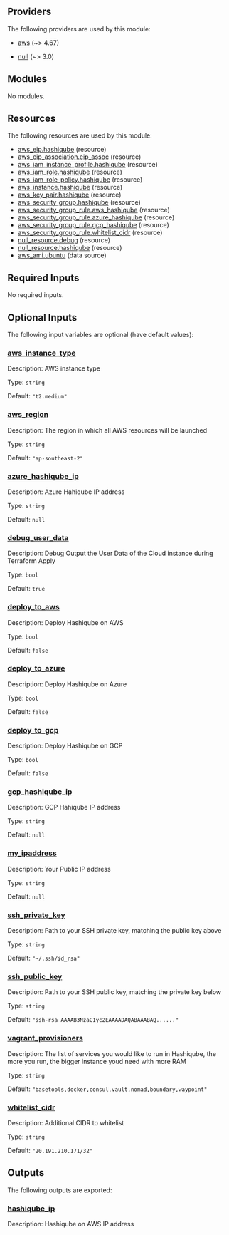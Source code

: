 ## Providers

The following providers are used by this module:

- <a name="provider_aws"></a> [aws](#provider_aws) (~> 4.67)

- <a name="provider_null"></a> [null](#provider_null) (~> 3.0)

## Modules

No modules.

## Resources

The following resources are used by this module:

- [aws_eip.hashiqube](https://registry.terraform.io/providers/hashicorp/aws/latest/docs/resources/eip) (resource)
- [aws_eip_association.eip_assoc](https://registry.terraform.io/providers/hashicorp/aws/latest/docs/resources/eip_association) (resource)
- [aws_iam_instance_profile.hashiqube](https://registry.terraform.io/providers/hashicorp/aws/latest/docs/resources/iam_instance_profile) (resource)
- [aws_iam_role.hashiqube](https://registry.terraform.io/providers/hashicorp/aws/latest/docs/resources/iam_role) (resource)
- [aws_iam_role_policy.hashiqube](https://registry.terraform.io/providers/hashicorp/aws/latest/docs/resources/iam_role_policy) (resource)
- [aws_instance.hashiqube](https://registry.terraform.io/providers/hashicorp/aws/latest/docs/resources/instance) (resource)
- [aws_key_pair.hashiqube](https://registry.terraform.io/providers/hashicorp/aws/latest/docs/resources/key_pair) (resource)
- [aws_security_group.hashiqube](https://registry.terraform.io/providers/hashicorp/aws/latest/docs/resources/security_group) (resource)
- [aws_security_group_rule.aws_hashiqube](https://registry.terraform.io/providers/hashicorp/aws/latest/docs/resources/security_group_rule) (resource)
- [aws_security_group_rule.azure_hashiqube](https://registry.terraform.io/providers/hashicorp/aws/latest/docs/resources/security_group_rule) (resource)
- [aws_security_group_rule.gcp_hashiqube](https://registry.terraform.io/providers/hashicorp/aws/latest/docs/resources/security_group_rule) (resource)
- [aws_security_group_rule.whitelist_cidr](https://registry.terraform.io/providers/hashicorp/aws/latest/docs/resources/security_group_rule) (resource)
- [null_resource.debug](https://registry.terraform.io/providers/hashicorp/null/latest/docs/resources/resource) (resource)
- [null_resource.hashiqube](https://registry.terraform.io/providers/hashicorp/null/latest/docs/resources/resource) (resource)
- [aws_ami.ubuntu](https://registry.terraform.io/providers/hashicorp/aws/latest/docs/data-sources/ami) (data source)

## Required Inputs

No required inputs.

## Optional Inputs

The following input variables are optional (have default values):

### <a name="input_aws_instance_type"></a> [aws_instance_type](#input_aws_instance_type)

Description: AWS instance type

Type: `string`

Default: `"t2.medium"`

### <a name="input_aws_region"></a> [aws_region](#input_aws_region)

Description: The region in which all AWS resources will be launched

Type: `string`

Default: `"ap-southeast-2"`

### <a name="input_azure_hashiqube_ip"></a> [azure_hashiqube_ip](#input_azure_hashiqube_ip)

Description: Azure Hahiqube IP address

Type: `string`

Default: `null`

### <a name="input_debug_user_data"></a> [debug_user_data](#input_debug_user_data)

Description: Debug Output the User Data of the Cloud instance during Terraform Apply

Type: `bool`

Default: `true`

### <a name="input_deploy_to_aws"></a> [deploy_to_aws](#input_deploy_to_aws)

Description: Deploy Hashiqube on AWS

Type: `bool`

Default: `false`

### <a name="input_deploy_to_azure"></a> [deploy_to_azure](#input_deploy_to_azure)

Description: Deploy Hashiqube on Azure

Type: `bool`

Default: `false`

### <a name="input_deploy_to_gcp"></a> [deploy_to_gcp](#input_deploy_to_gcp)

Description: Deploy Hashiqube on GCP

Type: `bool`

Default: `false`

### <a name="input_gcp_hashiqube_ip"></a> [gcp_hashiqube_ip](#input_gcp_hashiqube_ip)

Description: GCP Hahiqube IP address

Type: `string`

Default: `null`

### <a name="input_my_ipaddress"></a> [my_ipaddress](#input_my_ipaddress)

Description: Your Public IP address

Type: `string`

Default: `null`

### <a name="input_ssh_private_key"></a> [ssh_private_key](#input_ssh_private_key)

Description: Path to your SSH private key, matching the public key above

Type: `string`

Default: `"~/.ssh/id_rsa"`

### <a name="input_ssh_public_key"></a> [ssh_public_key](#input_ssh_public_key)

Description: Path to your SSH public key, matching the private key below

Type: `string`

Default: `"ssh-rsa AAAAB3NzaC1yc2EAAAADAQABAAABAQ......"`

### <a name="input_vagrant_provisioners"></a> [vagrant_provisioners](#input_vagrant_provisioners)

Description: The list of services you would like to run in Hashiqube, the more you run, the bigger instance youd need with more RAM

Type: `string`

Default: `"basetools,docker,consul,vault,nomad,boundary,waypoint"`

### <a name="input_whitelist_cidr"></a> [whitelist_cidr](#input_whitelist_cidr)

Description: Additional CIDR to whitelist

Type: `string`

Default: `"20.191.210.171/32"`

## Outputs

The following outputs are exported:

### <a name="output_hashiqube_ip"></a> [hashiqube_ip](#output_hashiqube_ip)

Description: Hashiqube on AWS IP address
